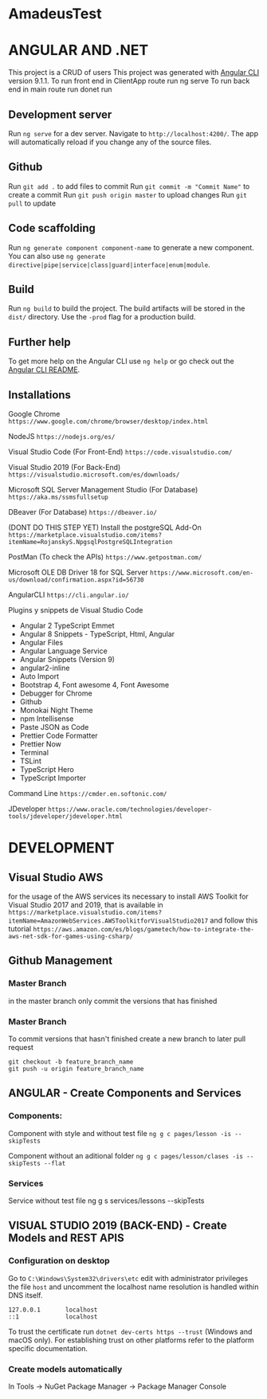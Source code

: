 # AmadeusTest
# ANGULAR AND .NET
This project is a CRUD of users
This project was generated with [Angular CLI](https://github.com/angular/angular-cli) version 9.1.1.
To run front end in ClientApp route run ng serve
To run back end in main route run donet run
## Development server

Run `ng serve` for a dev server. Navigate to `http://localhost:4200/`. The app will automatically reload if you change any of the source files.

## Github

Run `git add .` to add files to commit
Run `git commit -m "Commit Name"` to create a commit
Run `git push origin master`  to upload changes
Run `git pull` to update


## Code scaffolding

Run `ng generate component component-name` to generate a new component. You can also use `ng generate directive|pipe|service|class|guard|interface|enum|module`.

## Build

Run `ng build` to build the project. The build artifacts will be stored in the `dist/` directory. Use the `-prod` flag for a production build.


## Further help

To get more help on the Angular CLI use `ng help` or go check out the [Angular CLI README](https://github.com/angular/angular-cli/blob/master/README.md).

## Installations
Google	Chrome
`https://www.google.com/chrome/browser/desktop/index.html`

NodeJS
`https://nodejs.org/es/`

Visual	Studio	Code (For Front-End)
`https://code.visualstudio.com/`

Visual	Studio	2019 (For Back-End)
`https://visualstudio.microsoft.com/es/downloads/`

Microsoft SQL Server Management Studio (For Database)
`https://aka.ms/ssmsfullsetup`

DBeaver (For Database)
`https://dbeaver.io/`

(DONT DO THIS STEP YET) Install the postgreSQL Add-On
`https://marketplace.visualstudio.com/items?itemName=RojanskyS.NpgsqlPostgreSQLIntegration`

PostMan (To check the APIs)
`https://www.getpostman.com/`

Microsoft OLE DB Driver 18 for SQL Server
`https://www.microsoft.com/en-us/download/confirmation.aspx?id=56730`

AngularCLI
`https://cli.angular.io/`

Plugins	y	snippets	de	Visual	Studio	Code
- Angular 2 TypeScript Emmet
- Angular 8 Snippets - TypeScript, Html, Angular
- Angular Files
- Angular Language Service
- Angular Snippets (Version 9)
- angular2-inline
- Auto Import
- Bootstrap 4, Font awesome 4, Font Awesome
- Debugger for Chrome
- Github
- Monokai Night Theme
- npm Intellisense
- Paste JSON as Code
- Prettier Code Formatter
- Prettier Now
- Terminal
- TSLint
- TypeScript Hero
- TypeScript Importer

Command Line
`https://cmder.en.softonic.com/`

JDeveloper
`https://www.oracle.com/technologies/developer-tools/jdeveloper/jdeveloper.html`

# DEVELOPMENT

## Visual Studio AWS
for the usage of the AWS services its necessary to install AWS Toolkit for Visual Studio 2017 and 2019, that is available in `https://marketplace.visualstudio.com/items?itemName=AmazonWebServices.AWSToolkitforVisualStudio2017` and follow this tutorial `https://aws.amazon.com/es/blogs/gametech/how-to-integrate-the-aws-net-sdk-for-games-using-csharp/`

## Github Management

### Master Branch
in the master branch only commit the versions that has finished

### Master Branch
To commit versions that hasn't finished create a new branch to later pull request
```
git checkout -b feature_branch_name
git push -u origin feature_branch_name
```

## ANGULAR - Create Components and Services

### Components:
Component with style and without test file
`ng g c pages/lesson -is --skipTests`

Component without an aditional folder
`ng g c pages/lesson/clases -is --skipTests --flat`

### Services
Service without test file
ng g s services/lessons --skipTests

## VISUAL STUDIO 2019 (BACK-END) - Create Models and REST APIS

### Configuration on desktop

Go to `C:\Windows\System32\drivers\etc` edit with administrator privileges the file `host` and uncomment the localhost name resolution is handled within DNS itself.
```
127.0.0.1       localhost
::1             localhost
```
To trust the certificate run `dotnet dev-certs https --trust` (Windows and macOS only).
For establishing trust on other platforms refer to the platform specific documentation.

### Create models automatically
In Tools -> NuGet Package Manager -> Package Manager Console





